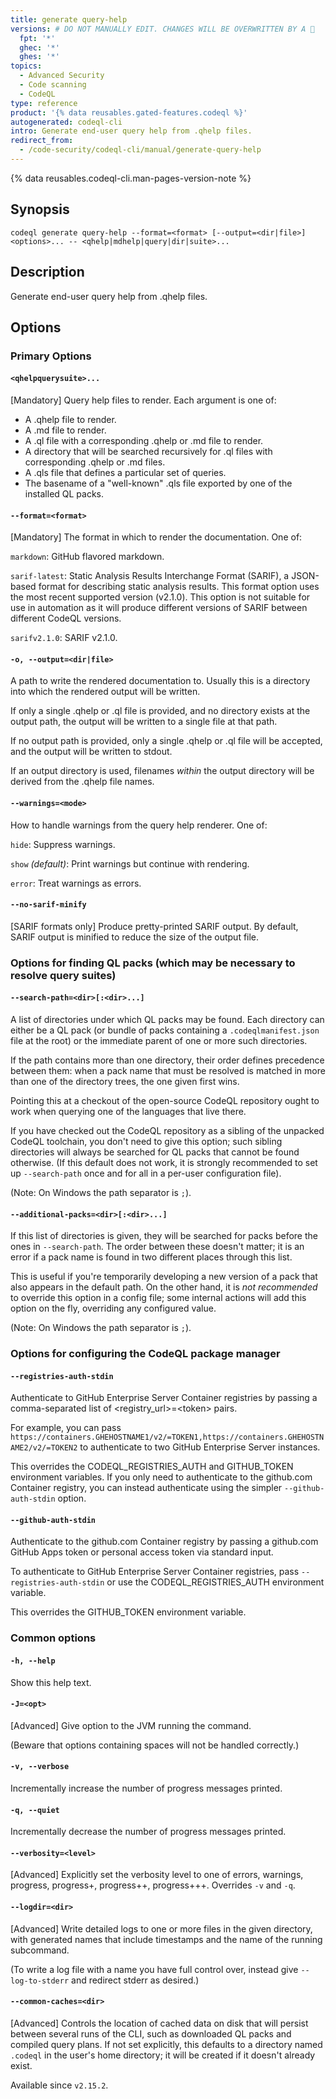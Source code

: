 ```yaml
---
title: generate query-help
versions: # DO NOT MANUALLY EDIT. CHANGES WILL BE OVERWRITTEN BY A 🤖
  fpt: '*'
  ghec: '*'
  ghes: '*'
topics:
  - Advanced Security
  - Code scanning
  - CodeQL
type: reference
product: '{% data reusables.gated-features.codeql %}'
autogenerated: codeql-cli
intro: Generate end-user query help from .qhelp files.
redirect_from:
  - /code-security/codeql-cli/manual/generate-query-help
---
```



<!-- Content after this section is automatically generated -->

{% data reusables.codeql-cli.man-pages-version-note %}

## Synopsis

```shell copy
codeql generate query-help --format=<format> [--output=<dir|file>] <options>... -- <qhelp|mdhelp|query|dir|suite>...
```

## Description

Generate end-user query help from .qhelp files.

## Options

### Primary Options

#### `<qhelpquerysuite>...`

\[Mandatory] Query help files to render. Each argument is one of:

* A .qhelp file to render.
* A .md file to render.
* A .ql file with a corresponding .qhelp or .md file to render.
* A directory that will be searched recursively for .ql files with
  corresponding .qhelp or .md files.
* A .qls file that defines a particular set of queries.
* The basename of a "well-known" .qls file exported by one of the
  installed QL packs.

#### `--format=<format>`

\[Mandatory] The format in which to render the documentation. One of:

`markdown`: GitHub flavored markdown.

`sarif-latest`: Static Analysis Results Interchange Format (SARIF), a
JSON-based format for describing static analysis results. This format
option uses the most recent supported version (v2.1.0). This option is
not suitable for use in automation as it will produce different versions
of SARIF between different CodeQL versions.

`sarifv2.1.0`: SARIF v2.1.0.

#### `-o, --output=<dir|file>`

A path to write the rendered documentation to. Usually this is a
directory into which the rendered output will be written.

If only a single .qhelp or .ql file is provided, and no directory exists
at the output path, the output will be written to a single file at that
path.

If no output path is provided, only a single .qhelp or .ql file will be
accepted, and the output will be written to stdout.

If an output directory is used, filenames _within_ the output directory
will be derived from the .qhelp file names.

#### `--warnings=<mode>`

How to handle warnings from the query help renderer. One of:

`hide`: Suppress warnings.

`show` _(default)_: Print warnings but continue with rendering.

`error`: Treat warnings as errors.

#### `--no-sarif-minify`

\[SARIF formats only] Produce pretty-printed SARIF output. By default,
SARIF output is minified to reduce the size of the output file.

### Options for finding QL packs (which may be necessary to resolve query suites)

#### `--search-path=<dir>[:<dir>...]`

A list of directories under which QL packs may be found. Each directory
can either be a QL pack (or bundle of packs containing a
`.codeqlmanifest.json` file at the root) or the immediate parent of one
or more such directories.

If the path contains more than one directory, their order defines
precedence between them: when a pack name that must be resolved is
matched in more than one of the directory trees, the one given first
wins.

Pointing this at a checkout of the open-source CodeQL repository ought
to work when querying one of the languages that live there.

If you have checked out the CodeQL repository as a sibling of the
unpacked CodeQL toolchain, you don't need to give this option; such
sibling directories will always be searched for QL packs that cannot be
found otherwise. (If this default does not work, it is strongly
recommended to set up `--search-path` once and for all in a per-user
configuration file).

(Note: On Windows the path separator is `;`).

#### `--additional-packs=<dir>[:<dir>...]`

If this list of directories is given, they will be searched for packs
before the ones in `--search-path`. The order between these doesn't
matter; it is an error if a pack name is found in two different places
through this list.

This is useful if you're temporarily developing a new version of a pack
that also appears in the default path. On the other hand, it is _not
recommended_ to override this option in a config file; some internal
actions will add this option on the fly, overriding any configured
value.

(Note: On Windows the path separator is `;`).

### Options for configuring the CodeQL package manager

#### `--registries-auth-stdin`

Authenticate to GitHub Enterprise Server Container registries by passing
a comma-separated list of \<registry\_url>=\<token> pairs.

For example, you can pass
`https://containers.GHEHOSTNAME1/v2/=TOKEN1,https://containers.GHEHOSTNAME2/v2/=TOKEN2`
to authenticate to two GitHub Enterprise Server instances.

This overrides the CODEQL\_REGISTRIES\_AUTH and GITHUB\_TOKEN environment
variables. If you only need to authenticate to the github.com Container
registry, you can instead authenticate using the simpler
`--github-auth-stdin` option.

#### `--github-auth-stdin`

Authenticate to the github.com Container registry by passing a
github.com GitHub Apps token or personal access token via standard
input.

To authenticate to GitHub Enterprise Server Container registries, pass
`--registries-auth-stdin` or use the CODEQL\_REGISTRIES\_AUTH environment
variable.

This overrides the GITHUB\_TOKEN environment variable.

### Common options

#### `-h, --help`

Show this help text.

#### `-J=<opt>`

\[Advanced] Give option to the JVM running the command.

(Beware that options containing spaces will not be handled correctly.)

#### `-v, --verbose`

Incrementally increase the number of progress messages printed.

#### `-q, --quiet`

Incrementally decrease the number of progress messages printed.

#### `--verbosity=<level>`

\[Advanced] Explicitly set the verbosity level to one of errors,
warnings, progress, progress+, progress++, progress+++. Overrides `-v`
and `-q`.

#### `--logdir=<dir>`

\[Advanced] Write detailed logs to one or more files in the given
directory, with generated names that include timestamps and the name of
the running subcommand.

(To write a log file with a name you have full control over, instead
give `--log-to-stderr` and redirect stderr as desired.)

#### `--common-caches=<dir>`

\[Advanced] Controls the location of cached data on disk that will
persist between several runs of the CLI, such as downloaded QL packs and
compiled query plans. If not set explicitly, this defaults to a
directory named `.codeql` in the user's home directory; it will be
created if it doesn't already exist.

Available since `v2.15.2`.
